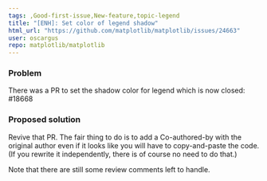 ```yaml
---
tags: ,Good-first-issue,New-feature,topic-legend
title: "[ENH]: Set color of legend shadow"
html_url: "https://github.com/matplotlib/matplotlib/issues/24663"
user: oscargus
repo: matplotlib/matplotlib
---
```


### Problem

There was a PR to set the shadow color for legend which is now closed: #18668 

### Proposed solution

Revive that PR. The fair thing to do is to add a Co-authored-by with the original author even if it looks like you will have to copy-and-paste the code. (If you rewrite it independently, there is of course no need to do that.) 

Note that there are still some review comments left to handle.